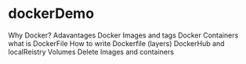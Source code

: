 # dockerDemo
Why Docker?
Adavantages
Docker Images and tags
Docker Containers
what is DockerFile
How to write Dockerfile (layers)
DockerHub and localReistry
Volumes
Delete Images and containers
